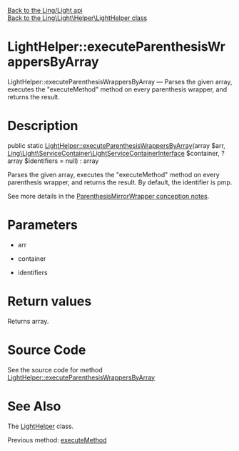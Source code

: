 [Back to the Ling/Light api](https://github.com/lingtalfi/Light/blob/master/doc/api/Ling/Light.md)<br>
[Back to the Ling\Light\Helper\LightHelper class](https://github.com/lingtalfi/Light/blob/master/doc/api/Ling/Light/Helper/LightHelper.md)


LightHelper::executeParenthesisWrappersByArray
================



LightHelper::executeParenthesisWrappersByArray — Parses the given array, executes the "executeMethod" method on every parenthesis wrapper, and returns the result.




Description
================


public static [LightHelper::executeParenthesisWrappersByArray](https://github.com/lingtalfi/Light/blob/master/doc/api/Ling/Light/Helper/LightHelper/executeParenthesisWrappersByArray.md)(array $arr, [Ling\Light\ServiceContainer\LightServiceContainerInterface](https://github.com/lingtalfi/Light/blob/master/doc/api/Ling/Light/ServiceContainer/LightServiceContainerInterface.md) $container, ?array $identifiers = null) : array




Parses the given array, executes the "executeMethod" method on every parenthesis wrapper, and returns the result.
By default, the identifier is pmp.

See more details in the [ParenthesisMirrorWrapper conception notes](https://github.com/lingtalfi/ParenthesisMirrorParser/blob/master/doc/pages/conception-notes.md).




Parameters
================


- arr

    

- container

    

- identifiers

    


Return values
================

Returns array.








Source Code
===========
See the source code for method [LightHelper::executeParenthesisWrappersByArray](https://github.com/lingtalfi/Light/blob/master/Helper/LightHelper.php#L153-L179)


See Also
================

The [LightHelper](https://github.com/lingtalfi/Light/blob/master/doc/api/Ling/Light/Helper/LightHelper.md) class.

Previous method: [executeMethod](https://github.com/lingtalfi/Light/blob/master/doc/api/Ling/Light/Helper/LightHelper/executeMethod.md)<br>


